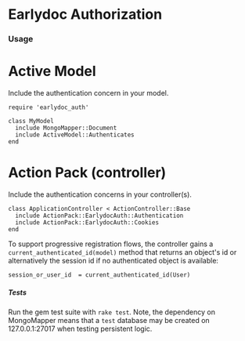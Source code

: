 Earlydoc Authorization
======================

### Usage

Active Model
============

Include the authentication concern in your model.

    require 'earlydoc_auth'

    class MyModel
      include MongoMapper::Document
      include ActiveModel::Authenticates
    end

Action Pack (controller)
============

Include the authentication concerns in your controller(s).

    class ApplicationController < ActionController::Base
      include ActionPack::EarlydocAuth::Authentication
      include ActionPack::EarlydocAuth::Cookies
    end

To support progressive registration flows, the controller gains a `current_authenticated_id(model)` method that returns an object's id or alternatively the session id if no authenticated object is available:

    session_or_user_id  = current_authenticated_id(User)


##### Tests

Run the gem test suite with `rake test`. Note, the dependency on MongoMapper means that a `test` database may be created on 127.0.0.1:27017 when testing persistent logic.